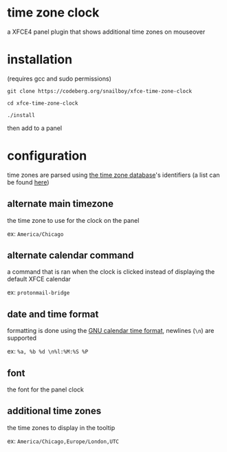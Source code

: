 # time zone clock
a XFCE4 panel plugin that shows additional time zones on mouseover

# installation

(requires gcc and sudo permissions)

`git clone https://codeberg.org/snailboy/xfce-time-zone-clock`

`cd xfce-time-zone-clock`

`./install`

then add to a panel


# configuration

time zones are parsed using [the time zone database](https://data.iana.org/time-zones/tz-link.html)'s identifiers (a list can be found [here](https://en.wikipedia.org/wiki/List_of_tz_database_time_zones#List))

## alternate main timezone

the time zone to use for the clock on the panel

ex: `America/Chicago`

## alternate calendar command

a command that is ran when the clock is clicked instead of displaying the default XFCE calendar

ex: `protonmail-bridge`

## date and time format

formatting is done using the [GNU calendar time format](https://www.gnu.org/software/libc/manual/html_node/Formatting-Calendar-Time.html), newlines (`\n`) are supported

ex: `%a, %b %d \n%l:%M:%S %P`

## font

the font for the panel clock

## additional time zones
the time zones to display in the tooltip

ex: `America/Chicago,Europe/London,UTC`
